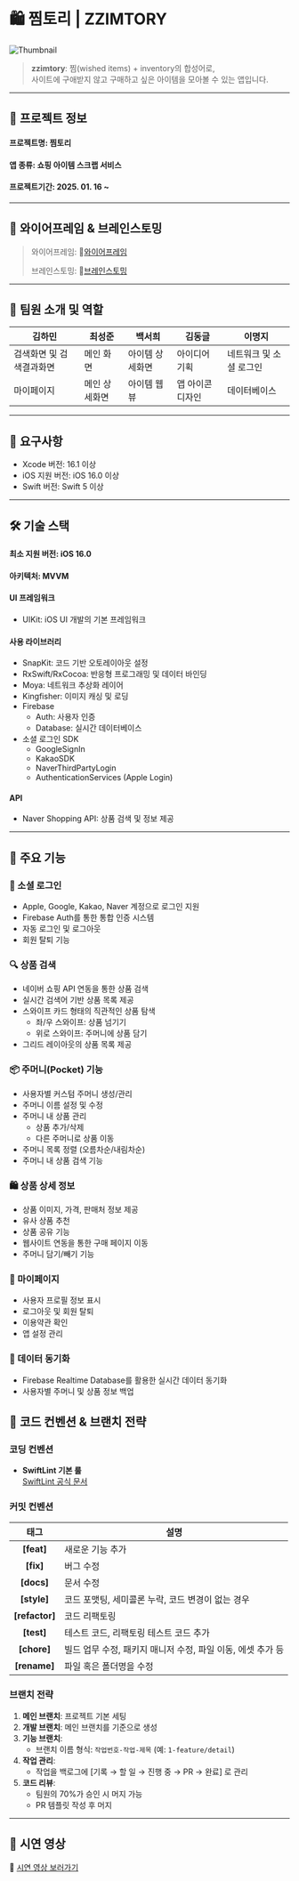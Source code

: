 # 🛍️ 찜토리 | ZZIMTORY
![Thumbnail](https://github.com/user-attachments/assets/6775bdfb-4744-4b78-aac9-bea35314e9ca)
> **zzimtory**: 찜(wished items) + inventory의 합성어로,  
> 사이트에 구애받지 않고 구매하고 싶은 아이템을 모아볼 수 있는 앱입니다.

---
## 🔖 프로젝트 정보

#### 프로젝트명: 찜토리
#### 앱 종류: 쇼핑 아이템 스크랩 서비스
#### 프로젝트기간: 2025. 01. 16 ~

---

## 🎨 와이어프레임 & 브레인스토밍
> 와이어프레임: 🔗[와이어프레임](https://www.figma.com/design/ZBIlbGTRGHxvG2LRIfhgFa/5%EC%9D%B4%EC%86%8C?node-id=1997-1703&t=2VVt5xhOttojt4mG-0)
> 
> 브레인스토밍: 🔗[브레인스토밍](https://www.figma.com/board/PxpdEOfOImqD8jZ3EcrRbR/5%EC%9D%B4%EC%86%8C?node-id=0-1&p=f&t=RMfIBLlg6RNEjK9p-0)
---

## 👥 팀원 소개 및 역할
| 김하민 | 최성준 | 백서희 | 김동글 | 이명지 |
| --- | --- | --- | --- | --- |
| 검색화면 및 검색결과화면 | 메인 화면 | 아이템 상세화면 | 아이디어 기획 | 네트워크 및 소셜 로그인 |
| 마이페이지 | 메인 상세화면 | 아이템 웹뷰 | 앱 아이콘 디자인 | 데이터베이스 |

---

## 🔧 요구사항
- Xcode 버전: 16.1 이상
- iOS 지원 버전: iOS 16.0 이상
- Swift 버전: Swift 5 이상

---

## 🛠️ 기술 스택
#### 최소 지원 버전: iOS 16.0
#### 아키텍처: MVVM
#### UI 프레임워크
  - UIKit: iOS UI 개발의 기본 프레임워크
#### 사용 라이브러리
  - SnapKit: 코드 기반 오토레이아웃 설정
  - RxSwift/RxCocoa: 반응형 프로그래밍 및 데이터 바인딩
  - Moya: 네트워크 추상화 레이어
  - Kingfisher: 이미지 캐싱 및 로딩
  - Firebase
    - Auth: 사용자 인증
    - Database: 실시간 데이터베이스
  - 소셜 로그인 SDK
    - GoogleSignIn
    - KakaoSDK
    - NaverThirdPartyLogin
    - AuthenticationServices (Apple Login)
#### API
  - Naver Shopping API: 상품 검색 및 정보 제공

---
## 💫 주요 기능
### 🔐 소셜 로그인
- Apple, Google, Kakao, Naver 계정으로 로그인 지원
- Firebase Auth를 통한 통합 인증 시스템
- 자동 로그인 및 로그아웃
- 회원 탈퇴 기능

### 🔍 상품 검색
- 네이버 쇼핑 API 연동을 통한 상품 검색
- 실시간 검색어 기반 상품 목록 제공
- 스와이프 카드 형태의 직관적인 상품 탐색
  - 좌/우 스와이프: 상품 넘기기
  - 위로 스와이프: 주머니에 상품 담기
- 그리드 레이아웃의 상품 목록 제공

### 📦 주머니(Pocket) 기능
- 사용자별 커스텀 주머니 생성/관리
- 주머니 이름 설정 및 수정
- 주머니 내 상품 관리
  - 상품 추가/삭제
  - 다른 주머니로 상품 이동
- 주머니 목록 정렬 (오름차순/내림차순)
- 주머니 내 상품 검색 기능

### 🛍️ 상품 상세 정보
- 상품 이미지, 가격, 판매처 정보 제공
- 유사 상품 추천
- 상품 공유 기능
- 웹사이트 연동을 통한 구매 페이지 이동
- 주머니 담기/빼기 기능

### 👤 마이페이지
- 사용자 프로필 정보 표시
- 로그아웃 및 회원 탈퇴
- 이용약관 확인
- 앱 설정 관리

### 🔄 데이터 동기화
- Firebase Realtime Database를 활용한 실시간 데이터 동기화
- 사용자별 주머니 및 상품 정보 백업

## 📝 코드 컨벤션 & 브랜치 전략
### 코딩 컨벤션
- **SwiftLint 기본 룰**  
  [SwiftLint 공식 문서](https://github.com/realm/SwiftLint/blob/main/README_KR.md)

### 커밋 컨벤션
| 태그 | 설명 |
|:---:|---|
| **[feat]** | 새로운 기능 추가 |
| **[fix]** | 버그 수정 |
| **[docs]** | 문서 수정 |
| **[style]** | 코드 포맷팅, 세미콜론 누락, 코드 변경이 없는 경우 |
| **[refactor]** | 코드 리팩토링 |
| **[test]** | 테스트 코드, 리팩토링 테스트 코드 추가 |
| **[chore]** | 빌드 업무 수정, 패키지 매니저 수정, 파일 이동, 에셋 추가 등 |
| **[rename]** | 파일 혹은 폴더명을 수정 |

### 브랜치 전략
1. **메인 브랜치**: 프로젝트 기본 세팅
2. **개발 브랜치**: 메인 브랜치를 기준으로 생성
3. **기능 브랜치**:  
   - 브랜치 이름 형식: `작업번호-작업-제목` (예: `1-feature/detail`)
4. **작업 관리**:
   - 작업을 백로그에 [기록 → 할 일 → 진행 중 → PR → 완료] 로 관리
5. **코드 리뷰**:
   - 팀원의 70%가 승인 시 머지 가능
   - PR 템플릿 작성 후 머지

---
## 📱 시연 영상
🔗 [시연 영상 보러가기](https://youtube.com/shorts/HqwDDmTSEos)
